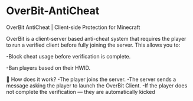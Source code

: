 # OverBit-AntiCheat
 OverBit AntiCheat |  Client-side Protection for Minecraft

OverBit is a client-server based anti-cheat system that requires the player to run a verified client before fully joining the server.
This allows you to:

-Block cheat usage before verification is complete.

-Ban players based on their HWID.

🔧 How does it work?
-The player joins the server.
-The server sends a message asking the player to launch the OverBit Client.
-If the player does not complete the verification — they are automatically kicked

